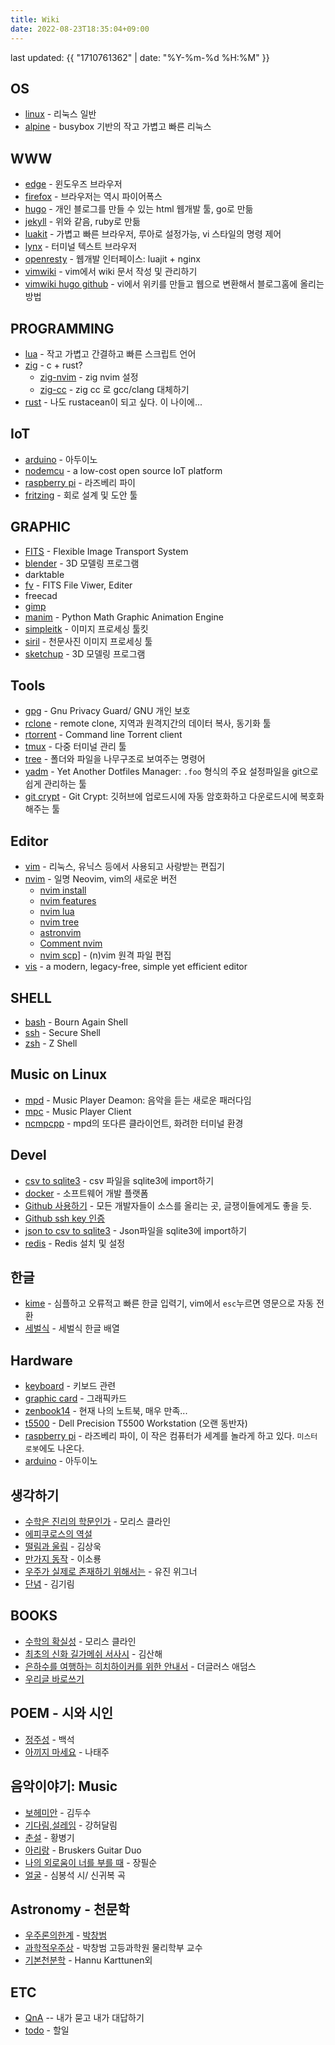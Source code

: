 ```yaml
---
title: Wiki
date: 2022-08-23T18:35:04+09:00
---
```


last updated: {{ "1710761362" | date: "%Y-%m-%d %H:%M" }}

## OS
* [linux](linux) - 리눅스 일반
* [alpine](alpine) - busybox 기반의 작고 가볍고 빠른 리눅스

## WWW
* [edge](edge) - 윈도우즈 브라우저
* [firefox](firefox) - 브라우저는 역시 파이어폭스
* [hugo](hugo) - 개인 블로그를 만들 수 있는 html 웹개발 툴, go로 만듦
* [jekyll](jekyll) - 위와 같음, ruby로 만듦
* [luakit](luakit) - 가볍고 빠른 브라우저, 루아로 설정가능, vi 스타일의 명령 제어
* [lynx](lynx) - 터미널 텍스트 브라우저
* [openresty](openresty) - 웹개발 인터페이스: luajit + nginx
* [vimwiki](vimwiki) - vim에서 wiki 문서 작성 및 관리하기
* [vimwiki hugo github](vimwiki-hugo-github) - vi에서 위키를 만들고 웹으로 변환해서 블로그홈에 올리는 방법

## PROGRAMMING
* [lua](lua) - 작고 가볍고 간결하고 빠른 스크립트 언어
* [zig](zig) - c + rust?
    - [zig-nvim](zig-nvim) - zig nvim 설정
    - [zig-cc](zig-cc) - zig cc 로 gcc/clang 대체하기
* [rust](rust) - 나도 rustacean이 되고 싶다. 이 나이에...

## IoT
* [arduino](arduino) - 아두이노
* [nodemcu](nodemcu) - a low-cost open source IoT platform
* [raspberry pi](raspberry-pi) - 라즈베리 파이
* [fritzing](fritzing) - 회로 설계 및 도안 툴
 
## GRAPHIC
* [FITS](fits) - Flexible Image Transport System
* [blender](blender) - 3D 모델링 프로그램
* darktable
* [fv](fv) - FITS File Viwer, Editer
* freecad
* [gimp](gimp)
* [manim](manim) - Python Math Graphic Animation Engine
* [simpleitk](simpleitk) - 이미지 프로세싱 툴킷
* [siril](siril) - 천문사진 이미지 프로세싱 툴
* [sketchup](sketchup) - 3D 모델링 프로그램

## Tools
* [gpg](gpg) - Gnu Privacy Guard/ GNU 개인 보호
* [rclone](rclone) - remote clone, 지역과 원격지간의 데이터 복사, 동기화 툴
* [rtorrent](rtorrent) - Command line Torrent client
* [tmux](tmux) - 다중 터미널 관리 툴
* [tree](tree) - 폴더와 파일을 나무구조로 보여주는 명령어
* [yadm](yadm) - Yet Another Dotfiles Manager: `.foo` 형식의 주요 설정파일을 git으로 쉽게 관리하는 툴
* [git crypt](git-crypt) - Git Crypt: 깃허브에 업로드시에 자동 암호화하고 다운로드시에 복호화해주는 툴

## Editor
* [vim](vim) - 리눅스, 유닉스 등에서 사용되고 사랑받는 편집기
* [nvim](nvim) - 일명 Neovim, vim의 새로운 버전
  - [nvim install](nvim-install)
  - [nvim features](nvim-features)
  - [nvim lua](nvim-lua)
  - [nvim tree](nvim-tree)
  - [astronvim](astronvim)
  - [Comment nvim](Comment.nvim)
  - [nvim scp](nvim-scp)] - (n)vim 원격 파일 편집
* [vis](vis) - a modern, legacy-free, simple yet efficient editor

## SHELL
* [bash](bash) - Bourn Again Shell
* [ssh](ssh) - Secure Shell
* [zsh](zsh) - Z Shell

## Music on Linux
* [mpd](mpd) - Music Player Deamon: 음악을 듣는 새로운 패러다임
* [mpc](mpc) - Music Player Client
* [ncmpcpp](ncmpcpp) - mpd의 또다른 클라이언트, 화려한 터미널 환경

## Devel
* [csv to sqlite3](csv-to-sqlite3) - csv 파일을 sqlite3에 import하기
* [docker](docker) - 소프트웨어 개발 플랫폼
* [Github 사용하기](github-사용하기) - 모든 개발자들이 소스를 올리는 곳, 글쟁이들에게도 좋을 듯.
* [Github ssh key 인증](github-ssh-key-인증) 
* [json to csv to sqlite3](json-to-csv-to-sqlite3) - Json파일을 sqlite3에 import하기
* [redis](redis) - Redis 설치 및 설정

## 한글
* [kime](kime) - 심플하고 오류적고 빠른 한글 입력기, vim에서 `esc`누르면 영문으로 자동 전환
* [세벌식](세벌식) - 세벌식 한글 배열

## Hardware
* [keyboard](keyboard) - 키보드 관련
* [graphic card](graphic-card) - 그래픽카드
* [zenbook14](zenbook14) - 현재 나의 노트북, 매우 만족...
* [t5500](t5500) - Dell Precision T5500 Workstation (오랜 동반자)
* [raspberry pi](raspberry-pi) - 라즈베리 파이, 이 작은 컴퓨터가 세계를 놀라게 하고 있다. `미스터 로봇`에도 나온다.
* [arduino](arduino) - 아두이노

## 생각하기
* [수학은 진리의 학문인가](수학은-진리의-학문인가) - 모리스 클라인
* [에피쿠로스의 역설](에피쿠로스의-역설)
* [떨림과 울림](떨림과-울림) - 김상욱
* [만가지 동작](만가지-동작) - 이소룡
* [우주가 실제로 존재하기 위해서는](우주가-실제로-존재하기-위해서는) - 유진 위그너
* [단념](단념) - 김기림

## BOOKS
* [수학의 확실성](수학의-확실성) - 모리스 클라인
* [최초의 신화 길가메쉬 서사시](길가메쉬-서사시) - 김산해
* [은하수를 여행하는 히치하이커를 위한 안내서](은하수를-여행하는-히치하이커를-위한-안내서) - 더글러스 애덤스
* [우리글 바로쓰기](우리글-바로쓰기)
  
## POEM - 시와 시인
* [정주성](정주성) - 백석
* [아끼지 마세요](아끼지-마세요) - 나태주

## 음악이야기: Music
* [보헤미안](보헤미안) - 김두수
* [기다림,설레임](기다림설레임) - 강허달림
* [춘설](춘설) - 황병기
* [아리랑](아리랑) - Bruskers Guitar Duo
* [나의 외로움이 너를 부를 때](나의-외로움이-너를-부를때) - 장필순
* [얼굴](얼굴) - 심봉석 시/ 신귀복 곡

## Astronomy - 천문학
* [우주론의한계](우주론의한계) - [박창범](박창범)
* [과학적우주상](과학적우주상) - 박창범 고등과학원 물리학부 교수
* [기본천분학](기본천분학) - Hannu Karttunen외

## ETC
* [QnA](qna) -- 내가 묻고 내가 대답하기
* [todo](todo) - 할일

